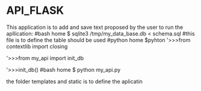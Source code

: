 # API_FLASK
This application is to add and save text proposed by the user
to run the apllication:
#bash
home $ sqlite3 /tmp/my_data_base.db < schema.sql #this file is to define the table should be used 
#python
home $pyhton 
'>>>from contextlib import closing

'>>>from my_api import init_db

'>>>init_db()
#bash
home $ python my_api.py

the folder templates and static is to define the aplicatin 

